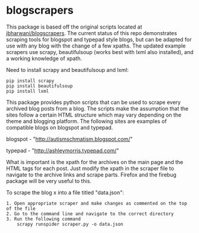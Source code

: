 # blogscrapers

This package is based off the original scripts located at [jbharwani/blogscrapers](https://github.com/jbharwani/blogscrapers).  The current status of this repo demonstrates scraping tools for blogspot and typepad style blogs, but can be adapted for use with any blog with the change of a few xpaths. The updated example scrapers use scrapy, beautifulsoup (works best with lxml also installed), and a working knowledge of xpath.

Need to install scrapy and beautifulsoup and lxml:

	pip install scrapy
	pip install beautifulsoup
	pip install lxml

This package provides python scripts that can be used to scrape every archived blog posts from a blog. The scripts make the assumption that the sites follow a certain HTML structure which may vary depending on the theme and blogging platform. The following sites are examples of compatible blogs on blogspot and typepad. 


blogspot - "http://autismschmatism.blogspot.com/"

typepad - "http://ashleymorris.typepad.com/"


What is important is the xpath for the archives on the main page and the HTML tags for each post. Just modify the xpath in the scraper file to navigate to the archive links and scrape parts. Firefox and the firebug package will be very useful to this.

To scrape the blog x into a file titled "data.json":

	1. Open appropriate scraper and make changes as commented on the top of the file
	2. Go to the command line and navigate to the correct directory
	3. Run the following command
		scrapy runspider scraper.py -o data.json
